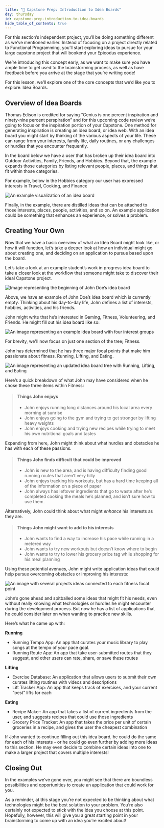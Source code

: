 ```yaml
---
title: "📓 Capstone Prep: Introduction to Idea Boards"
day: thursday
id: capstone-prep-introduction-to-idea-boards
hide_table_of_contents: true
---
```


For this section’s independent project, you’ll be doing something different as we’ve mentioned earlier. Instead of focusing on a project directly related to Functional Programming, you’ll start exploring ideas to pursue for your large capstone project that will bookend your Epicodus experience. 

We’re introducing this concept early, as we want to make sure you have ample time to get used to the brainstorming process, as well as have feedback before you arrive at the stage that you’re writing code! 

For this lesson, we’ll explore one of the core concepts that we’d like you to explore: Idea Boards. 

## Overview of Idea Boards
Thomas Edison is credited for saying “Genius is one percent inspiration and ninety-nine percent perspiration” and for this upcoming code review we’re going to focus on the inspiration portion of your Capstone. One method for generating inspiration is creating an idea board, or idea web. With an idea board you might start by thinking of the various aspects of your life. These can range from your interests, family life, daily routines, or any challenges or hurdles that you encounter frequently.

In the board below we have a user that has broken up their idea board into Outdoor Activities, Family, Friends, and Hobbies. Beyond that, the example expands those categories by listing relevant people, places, and things that fit within those categories. 

For example, below in the Hobbies category our user has expressed interests in Travel, Cooking, and Finance

![An example visualization of an idea board](https://learnhowtoprogram.s3.us-west-2.amazonaws.com/React/idea-board-example.png)

Finally, in the example, there are distilled ideas that can be attached to those interests, places, people, activities, and so on. An example application could be something that enhances an experience, or solves a problem. 

## Creating Your Own
Now that we have a basic overview of what an Idea Board might look like, or how it will function, let’s take a deeper look at how an individual might go about creating one, and deciding on an application to pursue based upon the board. 

Let’s take a look at an example student’s work in progress idea board to take a closer look at the workflow that someone might take to discover their ideal Capstone project. 


![Image representing the beginning of John Doe’s idea board](https://learnhowtoprogram.s3.us-west-2.amazonaws.com/React/Week-1-React-2019/idea-board-1.PNG)

Above, we have an example of John Doe’s idea board which is currently empty. Thinking about his day-to-day life, John defines a list of interests, hobbies, activities, and his friends. 

John might write that he’s interested in Gaming, Fitness, Volunteering, and Friends. He might fill out his idea board like so: 

![An image representing an example idea board with four interest groups](https://learnhowtoprogram.s3.us-west-2.amazonaws.com/React/Week-1-React-2019/idea-board-2.PNG)


For brevity, we'll now focus on just one section of the tree; Fitness. 

John has determined that he has three major focal points that make him passionate about fitness. Running, Lifting, and Eating.

![An image representing an updated idea board tree with Running, Lifting, and Eating](https://learnhowtoprogram.s3.us-west-2.amazonaws.com/React/Week-1-React-2019/idea-board-3.PNG)

Here’s a quick breakdown of what John may have considered when he chose these three items within Fitness:

> #### Things John enjoys
> * John enjoys running long distances around his local area every morning at sunrise
> * John enjoys going to the gym and trying to get stronger by lifting heavy weights
> * John enjoys cooking and trying new recipes while trying to meet his own nutritional goals and tastes 

Expanding from here, John might think about what hurdles and obstacles he has with each of these passions. 

> #### Things John finds difficult that could be improved
> * John is new to the area, and is having difficulty finding good running routes that aren’t very hilly
> * John enjoys tracking his workouts, but has a hard time keeping all of the information on a piece of paper 
> * John always has leftover ingredients that go to waste after he’s completed cooking the meals he’s planned, and isn’t sure how to use them.

Alternatively, John could think about what might *enhance* his interests as they are.

> #### Things John might want to add to his interests
> * John wants to find a way to increase his pace while running in a metered way
> * John wants to try new workouts but doesn’t know where to begin
> * John wants to try to lower his grocery price tag while shopping for his meal planning

Using these potential avenues, John might write application ideas that could help pursue overcoming obstacles or improving his interests: 

![An image with several projects ideas connected to each fitness focal point](https://learnhowtoprogram.s3.us-west-2.amazonaws.com/React/Week-1-React-2019/idea-board-4.PNG)

John’s gone ahead and spitballed some ideas that might fit his needs, even without really knowing what technologies or hurdles he might encounter during the development process. But now he has a list of applications that he could consider later on when wanting to practice new skills. 

Here’s what he came up with: 

**Running**
* Running Tempo App: An app that curates your music library to play songs at the tempo of your pace goal.
* Running Route App: An app that take user-submitted routes that they suggest, and other users can rate, share, or save these routes

**Lifting**
* Exercise Database: An application that allows users to submit their own curates lifting routines with videos and descriptions
* Lift Tracker App: An app that keeps track of exercises, and your current "best" lifts for each

**Eating**
* Recipe Maker: An app that takes a list of current ingredients from the user, and suggests recipes that could use those ingredients
* Grocery Price Tracker: An app that takes the price per unit of certain groceries in a recipe, and gives the user the cheapest combination

If John wanted to continue filling out this idea board, he could do the same for each of his interests - or he could go even further by adding more ideas to this section. He may even decide to combine certain ideas into one to make a larger project that covers multiple interests!

## Closing Out

In the examples we’ve gone over, you might see that there are boundless possibilities and opportunities to create an application that could work for you. 

As a reminder, at this stage you’re not expected to be thinking about what technologies might be the best solution to your problem. You’re also certainly not expected to stick with the idea you choose at this point. Hopefully, however, this will give you a great starting point in your brainstorming to come up with an idea you’re excited about! 
